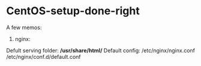 CentOS-setup-done-right
=======================

A few memos:

1. nginx:

Defult serving folder: **/usr/share/html/**
Default config: /etc/nginx/nginx.conf
/etc/nginx/conf.d/default.conf